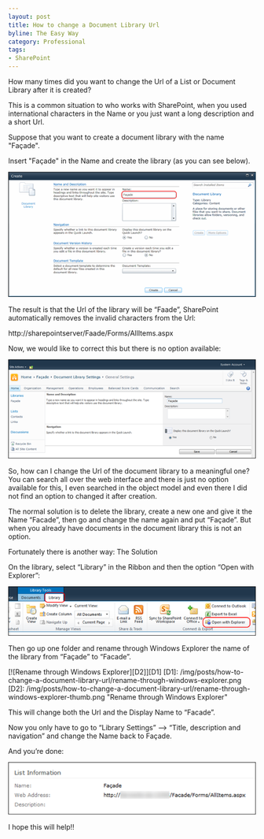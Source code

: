 ```yaml
---
layout: post
title: How to change a Document Library Url
byline: The Easy Way
category: Professional
tags:
- SharePoint
---
```


How  many times did you want to change the Url of a List or Document Library after it is created?

This is a common situation to who works with SharePoint, when you used international characters in the Name or you just want a long description and a short Url.

Suppose that you want to create a document library with the name "Façade".

Insert "Façade" in the Name and create the library (as you can see below).

[A1]: /img/posts/how-to-change-a-document-library-url/create-the-library.png
[A2]: /img/posts/how-to-change-a-document-library-url/create-the-library-thumb.png "Create the library"
[![Create the library][A2]][A1]

The result is that the Url of the library will be “Faade”, SharePoint automatically removes the invalid characters from the Url:

<p class="orangetext">http://sharepointserver/<span class="highlight">Faade</span>/Forms/AllItems.aspx</p>

Now, we would like to correct this but there is no option available:

[B1]: /img/posts/how-to-change-a-document-library-url/no-option-available.png
[B2]: /img/posts/how-to-change-a-document-library-url/no-option-available-thumb.png "No option available"
[![No option available][B2]][B1]

So, how can I change the Url of the document library to a meaningful one? You can search all over the web interface and there is just no option available for this, I even searched in the object model and even there I did not find an option to changed it after creation.

The normal solution is to delete the library, create a new one and give it the Name “Facade”, then go and change the name again and put “Façade”. But when you already have documents in the document library this is not an option.

Fortunately there is another way:
The Solution

On the library, select “Library” in the Ribbon and then the option “Open with Explorer”:

[C1]: /img/posts/how-to-change-a-document-library-url/open-with-explorer.png
[C2]: /img/posts/how-to-change-a-document-library-url/open-with-explorer-thumb.png "Open Library With Explorer"
[![Open Library With Explorer][C2]][C1]

Then go up one folder and rename through Windows Explorer the name of the library from “Façade” to “Facade”.

[![Rename through Windows Explorer][D2]][D1]
[D1]: /img/posts/how-to-change-a-document-library-url/rename-through-windows-explorer.png
[D2]: /img/posts/how-to-change-a-document-library-url/rename-through-windows-explorer-thumb.png "Rename through Windows Explorer"

This will change both the Url and the Display Name to “Facade”.

Now you only have to go to “Library Settings” –> “Title, description and navigation” and change the Name back to Façade.

And you’re done:

[E1]: /img/posts/how-to-change-a-document-library-url/and-you-are-done.png
[E2]: /img/posts/how-to-change-a-document-library-url/and-you-are-done-thumb.png "And you are done"
[![And you are done][E2]][E1]

I hope this will help!!
